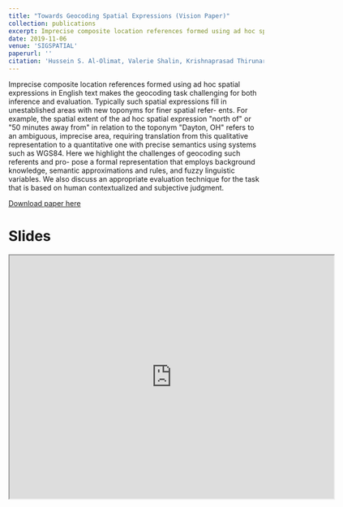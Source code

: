 ```yaml
---
title: "Towards Geocoding Spatial Expressions (Vision Paper)"
collection: publications
excerpt: Imprecise composite location references formed using ad hoc spatial expressions in English text makes the geocoding task challenging for both inference and evaluation. Typically such spatial expressions fill in unestablished areas with new toponyms for finer spatial refer- ents. For example, the spatial extent of the ad hoc spatial expression "north of" or "50 minutes away from" in relation to the toponym "Dayton, OH" refers to an ambiguous, imprecise area, requiring translation from this qualitative representation to a quantitative one with precise semantics using systems such as WGS84. Here we highlight the challenges of geocoding such referents and pro- pose a formal representation that employs background knowledge, semantic approximations and rules, and fuzzy linguistic variables. We also discuss an appropriate evaluation technique for the task that is based on human contextualized and subjective judgment.
date: 2019-11-06
venue: 'SIGSPATIAL'
paperurl: ''
citation: 'Hussein S. Al-Olimat, Valerie Shalin, Krishnaprasad Thirunarayan, Joy Prakash Sain. Towards Geocoding Spatial Expressions. In SIGSPATIAL, 2019'
---
```


Imprecise composite location references formed using ad hoc spatial expressions in English text makes the geocoding task challenging for both inference and evaluation. Typically such spatial expressions fill in unestablished areas with new toponyms for finer spatial refer- ents. For example, the spatial extent of the ad hoc spatial expression "north of" or "50 minutes away from" in relation to the toponym "Dayton, OH" refers to an ambiguous, imprecise area, requiring translation from this qualitative representation to a quantitative one with precise semantics using systems such as WGS84. Here we highlight the challenges of geocoding such referents and pro- pose a formal representation that employs background knowledge, semantic approximations and rules, and fuzzy linguistic variables. We also discuss an appropriate evaluation technique for the task that is based on human contextualized and subjective judgment.

[Download paper here](https://arxiv.org/pdf/1906.04960.pdf)

# Slides

<iframe src="https://drive.google.com/file/d/1BJsV-qN_QxjednN78zVOoOU-N6pq8z1R/preview" width="640" height="480"></iframe>
